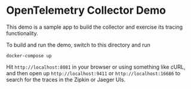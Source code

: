 # OpenTelemetry Collector Demo

This demo is a sample app to build the collector and exercise its tracing functionality.

To build and run the demo, switch to this directory and run

```
docker-compose up
```

Hit `http://localhost:8081` in your browser or using something like cURL, and then open
up `http://localhost:9411` or `http://localhost:16686` to search for the traces in the
Zipkin or Jaeger UIs.